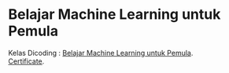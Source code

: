 # Belajar Machine Learning untuk Pemula
Kelas Dicoding : [Belajar Machine Learning untuk Pemula](https://www.dicoding.com/academies/184).  
[Certificate](https://www.dicoding.com/certificates/GRX5K4D73Z0M).  
